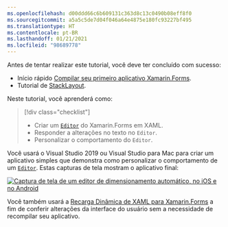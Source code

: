 ```yaml
---
ms.openlocfilehash: d00ddd66c6b609131c363d8c13c0490b08eff8f0
ms.sourcegitcommit: a5a5c5de7d04f046a64e4875e180fc93227bf495
ms.translationtype: HT
ms.contentlocale: pt-BR
ms.lasthandoff: 01/21/2021
ms.locfileid: "98689778"
---
```

Antes de tentar realizar este tutorial, você deve ter concluído com sucesso:

- Início rápido [Compilar seu primeiro aplicativo Xamarin.Forms](~/get-started/first-app/index.md).
- Tutorial de [StackLayout](~/get-started/tutorials/stacklayout/index.yml).

Neste tutorial, você aprenderá como:

> [!div class="checklist"]
>
> - Criar um [`Editor`](xref:Xamarin.Forms.Editor) do Xamarin.Forms em XAML.
> - Responder a alterações no texto no `Editor`.
> - Personalizar o comportamento do `Editor`.

Você usará o Visual Studio 2019 ou Visual Studio para Mac para criar um aplicativo simples que demonstra como personalizar o comportamento de um [`Editor`](xref:Xamarin.Forms.Editor). Estas capturas de tela mostram o aplicativo final:

[![Captura de tela de um editor de dimensionamento automático, no iOS e no Android](../images/customize-behavior.png "Editor de dimensionamento automático")](../images/customize-behavior-large.png#lightbox "Editor de dimensionamento automático")

Você também usará a [Recarga Dinâmica de XAML para Xamarin.Forms](~/xamarin-forms/xaml/hot-reload.md) a fim de conferir alterações da interface do usuário sem a necessidade de recompilar seu aplicativo.
